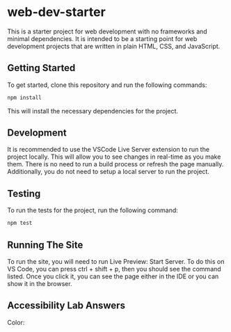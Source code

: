 # web-dev-starter

This is a starter project for web development with no frameworks and minimal
dependencies. It is intended to be a starting point for web development projects
that are written in plain HTML, CSS, and JavaScript.

## Getting Started

To get started, clone this repository and run the following commands:

```bash
npm install
```

This will install the necessary dependencies for the project.

## Development

It is recommended to use the VSCode Live Server extension to run the project
locally. This will allow you to see changes in real-time as you make them. There
is no need to run a build process or refresh the page manually. Additionally,
you do not need to setup a local server to run the project.

## Testing

To run the tests for the project, run the following command:

```bash
npm test
```

## Running The Site

To run the site, you will need to run Live Preview: Start Server. To do this on VS Code, you
can press ctrl + shift + p, then you should see the command listed. Once you click it, you
can see the page either in the IDE or you can show it in the browser.

## Accessibility Lab Answers

Color:
